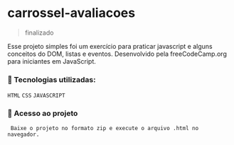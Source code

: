 # carrossel-avaliacoes
>finalizado
<p>Esse projeto simples foi um exercício para praticar javascript e alguns conceitos do DOM, listas e eventos. Desenvolvido pela freeCodeCamp.org para iniciantes em JavaScript.</p>

### :hammer: Tecnologias utilizadas:
``HTML`` ``CSS`` ``JAVASCRIPT``

### :file_folder: Acesso ao projeto

``` Baixe o projeto no formato zip e execute o arquivo .html no navegador.``` 
